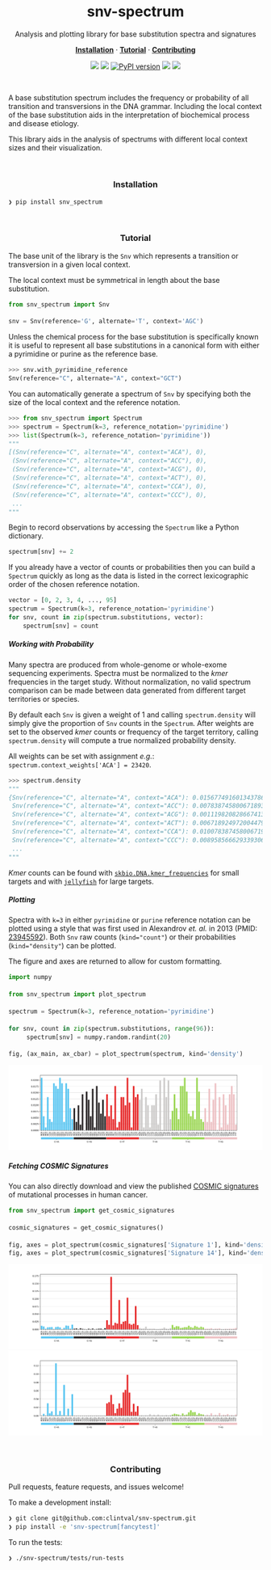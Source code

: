<h1 align="center">snv-spectrum</h2>

<p align="center">Analysis and plotting library for base substitution spectra and signatures</p>

<p align="center">
  <a href="#installation"><strong>Installation</strong></a>
  ·
  <a href="#tutorial"><strong>Tutorial</strong></a>
  ·
  <a href="#contributing"><strong>Contributing</strong></a>
</p>

<p align="center">
  <a href="https://travis-ci.org/clintval/snv-spectrum"><img src="https://travis-ci.org/clintval/snv-spectrum.svg?branch=master"></img></a>
  <a href="https://codecov.io/gh/clintval/snv-spectrum"><img src="https://codecov.io/gh/clintval/snv-spectrum/branch/master/graph/badge.svg"></img></a>
  <a href="https://badge.fury.io/py/snv_spectrum"><img src="https://badge.fury.io/py/snv_spectrum.svg" alt="PyPI version"></img></a>
  <a href="https://codeclimate.com/github/clintval/snv-spectrum/maintainability"><img src="https://api.codeclimate.com/v1/badges/7f6ce7780716a92c40b8/maintainability"></img></a>
  <a href="https://github.com/clintval/snv-spectrum/blob/master/LICENSE"><img src="https://img.shields.io/pypi/l/snv-spectrum.svg"></img></a>
</p>

<br>

A base substitution spectrum includes the frequency or probability of all transition and transversions in the DNA grammar. Including the local context of the base substitution aids in the interpretation of biochemical process and disease etiology.

This library aids in the analysis of spectrums with different local context sizes and their visualization.

<br>

<h3 align="center">Installation</h3>

```
❯ pip install snv_spectrum
```

<br>

<h3 align="center">Tutorial</h3>

The base unit of the library is the `Snv` which represents a transition or transversion in a given local context.

The local context must be symmetrical in length about the base substitution.

```python
from snv_spectrum import Snv

snv = Snv(reference='G', alternate='T', context='AGC')
```

Unless the chemical process for the base substitution is specifically known it is useful to represent all base substitutions in a canonical form with either a pyrimidine or purine as the reference base.

```python
>>> snv.with_pyrimidine_reference
Snv(reference="C", alternate="A", context="GCT")
```

You can automatically generate a spectrum of `Snv` by specifying both the size of the local context and the reference notation.

```python
>>> from snv_spectrum import Spectrum
>>> spectrum = Spectrum(k=3, reference_notation='pyrimidine')
>>> list(Spectrum(k=3, reference_notation='pyrimidine'))
"""
[(Snv(reference="C", alternate="A", context="ACA"), 0),
 (Snv(reference="C", alternate="A", context="ACC"), 0),
 (Snv(reference="C", alternate="A", context="ACG"), 0),
 (Snv(reference="C", alternate="A", context="ACT"), 0),
 (Snv(reference="C", alternate="A", context="CCA"), 0),
 (Snv(reference="C", alternate="A", context="CCC"), 0),
 ...
"""
```

Begin to record observations by accessing the `Spectrum` like a Python dictionary.

```python
spectrum[snv] += 2
```

If you already have a vector of counts or probabilities then you can build a `Spectrum` quickly as long as the data is listed in the correct lexicographic order of the chosen reference notation.

```python
vector = [0, 2, 3, 4, ..., 95]
spectrum = Spectrum(k=3, reference_notation='pyrimidine')
for snv, count in zip(spectrum.substitutions, vector):
    spectrum[snv] = count
```

##### Working with Probability

Many spectra are produced from whole-genome or whole-exome sequencing experiments. Spectra must be normalized to the _kmer_ frequencies in the target study. Without normalization, no valid spectrum comparison can be made between data generated from different target territories or species.

By default each `Snv` is given a weight of 1 and calling `spectrum.density` will simply give the proportion of `Snv` counts in the `Spectrum`. After weights are set to the observed _kmer_ counts or frequency of the target territory, calling `spectrum.density` will compute a true normalized probability density.

All weights can be set with assignment _e.g._: `spectrum.context_weights['ACA'] = 23420`.

```python
>>> spectrum.density
"""
{Snv(reference="C", alternate="A", context="ACA"): 0.015677491601343786,
 Snv(reference="C", alternate="A", context="ACC"): 0.007838745800671893,
 Snv(reference="C", alternate="A", context="ACG"): 0.0011198208286674132,
 Snv(reference="C", alternate="A", context="ACT"): 0.006718924972004479,
 Snv(reference="C", alternate="A", context="CCA"): 0.010078387458006719,
 Snv(reference="C", alternate="A", context="CCC"): 0.008958566629339306,
 ...
"""
```

_Kmer_ counts can be found with [`skbio.DNA.kmer_frequencies`](http://scikit-bio.org/docs/latest/generated/skbio.sequence.DNA.kmer_frequencies.html) for small targets and with [`jellyfish`](http://www.genome.umd.edu/jellyfish.html) for large targets.

##### Plotting

Spectra with `k=3` in either `pyrimidine` or `purine` reference notation can be plotted using a style that was first used in Alexandrov _et. al._  in 2013 (PMID: [23945592](https://www.ncbi.nlm.nih.gov/pubmed/23945592)). Both `Snv` raw counts (`kind="count"`) or their probabilities (`kind="density"`) can be plotted.

The figure and axes are returned to allow for custom formatting.

```python
import numpy

from snv_spectrum import plot_spectrum

spectrum = Spectrum(k=3, reference_notation='pyrimidine')

for snv, count in zip(spectrum.substitutions, range(96)):
     spectrum[snv] = numpy.random.randint(20)

fig, (ax_main, ax_cbar) = plot_spectrum(spectrum, kind='density')
```

![Demo Plot Random][demo-plot-random]

##### Fetching COSMIC Signatures

You can also directly download and view the published [COSMIC signatures](http://cancer.sanger.ac.uk/cosmic/signatures) of mutational processes in human cancer.

```python
from snv_spectrum import get_cosmic_signatures

cosmic_signatures = get_cosmic_signatures()

fig, axes = plot_spectrum(cosmic_signatures['Signature 1'], kind='density')
fig, axes = plot_spectrum(cosmic_signatures['Signature 14'], kind='density')
```
![Signature 1][signature-1]
![Signature 14][signature-14]

<br>

<h3 align="center">Contributing</h3>

Pull requests, feature requests, and issues welcome!

To make a development install:

```bash
❯ git clone git@github.com:clintval/snv-spectrum.git
❯ pip install -e 'snv-spectrum[fancytest]'
```

To run the tests:

```bash
❯ ./snv-spectrum/tests/run-tests
```

[demo-plot-random]: docs/img/demo-plot-random.png "Demo Plot Random"
[signature-1]: docs/img/signature-1.png "Signature 1"
[signature-14]: docs/img/signature-14.png "Signature 14"
